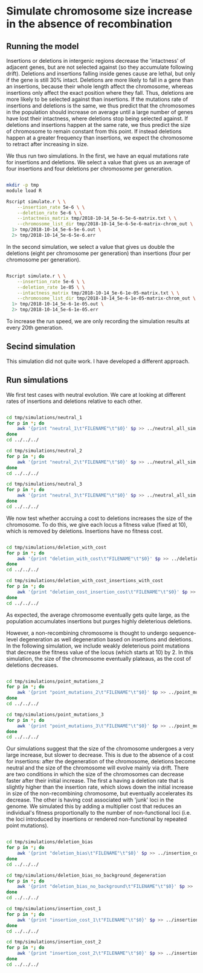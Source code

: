 # Simulate chromosome size increase in the absence of recombination

## Running the model

Insertions or deletions in intergenic regions decrease the 'intactness' of adjacent genes, but are not selected against (so they accumulate following drift). Deletions and insertions falling inside genes cause are lethal, but only if the gene is still 30% intact. Deletions are more likely to fall in a gene than an insertions, because their whole length affect the chromosome, whereas insertions only affect the exact position where they fall. Thus, deletions are more likely to be selected against than insertions. If the mutations rate of insertions and deletions is the same, we thus predict that the chromosomes in the population should increase on average until a large number of genes have lost their intactness, where deletions stop being selected against. If deletions and insertions happen at the same rate, we thus predict the size of chromosome to remain constant from this point. If instead deletions happen at a greater frequency than insertions, we expect the chromosome to retract after increasing in size.

We thus run two simulations. In the first, we have an equal mutations rate for insertions and deletions. We select a value that gives us an average of four insertions and four deletions per chromosome per generation.

```sh

mkdir -p tmp
module load R

Rscript simulate.r \ \
	--insertion_rate 5e-6 \ \
	--deletion_rate 5e-6 \ \
	--intactness_matrix tmp/2018-10-14_5e-6-5e-6-matrix.txt \ \
	--chromosome_list_dir tmp/2018-10-14_5e-6-5e-6-matrix-chrom_out \
  1> tmp/2018-10-14_5e-6-5e-6.out \
  2> tmp/2018-10-14_5e-6-5e-6.err

```

In the second simulation, we select a value that gives us double the deletions (eight per chromosome per generation) than insertions (four per chromosome per generation).

```sh

Rscript simulate.r \ \
	--insertion_rate 5e-6 \ \
	--deletion_rate 1e-05 \ \
	--intactness_matrix tmp/2018-10-14_5e-6-1e-05-matrix.txt \ \
	--chromosome_list_dir tmp/2018-10-14_5e-6-1e-05-matrix-chrom_out \
  1> tmp/2018-10-14_5e-6-1e-05.out \
  2> tmp/2018-10-14_5e-6-1e-05.err

```

To increase the run speed, we are only recording the simulation results at every 20th generation.

## Secind simulation

This simulation did not quite work. I have developed a different approach.

## Run simulations

We first test cases with neutral evolution. We care at looking at different rates of insertions and deletions relative to each other.

```sh

cd tmp/simulations/neutral_1
for p in *; do
	awk '{print "neutral_1\t"FILENAME"\t"$0}' $p >> ../neutral_all_sim
done
cd ../../../

cd tmp/simulations/neutral_2
for p in *; do
	awk '{print "neutral_2\t"FILENAME"\t"$0}' $p >> ../neutral_all_sim
done
cd ../../../

cd tmp/simulations/neutral_3
for p in *; do
	awk '{print "neutral_3\t"FILENAME"\t"$0}' $p >> ../neutral_all_sim
done
cd ../../../

```

We now test whether accruing a cost to deletions increases the size of the chromosome. To do this, we give each locus a fitness value (fixed at 10), which is removed by deletions. Insertions have no fitness cost.

```sh

cd tmp/simulations/deletion_with_cost
for p in *; do
	awk '{print "deletion_with_cost\t"FILENAME"\t"$0}' $p >> ../deletion_with_cost_all_sim
done
cd ../../../

cd tmp/simulations/deletion_with_cost_insertions_with_cost
for p in *; do
	awk '{print "deletion_cost_insertion_cost\t"FILENAME"\t"$0}' $p >> ../deletion_with_cost_all_sim
done
cd ../../../


```

As expected, the average chromosome eventually gets quite large, as the population accumulates insertions but purges highly deleterious deletions.

However, a non-recombining chromosome is thought to undergo sequence-level degeneration as well degeneration based on insertions and deletions. In the following simulation, we include weakly deleterious point mutations that decrease the fitness value of the locus (which starts at 10) by 2. In this simulation, the size of the chromosome eventually plateaus, as the cost of deletions decreases.

```sh

cd tmp/simulations/point_mutations_2
for p in *; do
	awk '{print "point_mutations_2\t"FILENAME"\t"$0}' $p >> ../point_mutations_all_sim
done
cd ../../../

cd tmp/simulations/point_mutations_3
for p in *; do
	awk '{print "point_mutations_3\t"FILENAME"\t"$0}' $p >> ../point_mutations_all_sim
done
cd ../../../

```

Our simulations suggest that the size of the chromosome undergoes a very large increase, but slower to decrease. This is due to the absence of a cost for insertions: after the degeneration of the chromosome, deletions become neutral and the size of the chromosome will evolve mainly via drift. There are two conditions in which the size of the chromosomes can decrease faster after their initial increase. The first a having a deletion rate that is slightly higher than the insertion rate, which slows down the initial increase in size of the non-recombining chromosome, but eventually accelerates its decrease. The other is having cost associated with 'junk' loci in the genome. We simulated this by adding a multiplier cost that reduces an individual's fitness proportionally to the number of non-functional loci (i.e. the loci introduced by insertions or rendered non-functional by repeated point mutations).


```sh

cd tmp/simulations/deletion_bias
for p in *; do
	awk '{print "deletion_bias\t"FILENAME"\t"$0}' $p >> ../insertion_cost_all_sim
done
cd ../../../

cd tmp/simulations/deletion_bias_no_background_degeneration
for p in *; do
	awk '{print "deletion_bias_no_background\t"FILENAME"\t"$0}' $p >> ../insertion_cost_all_sim
done
cd ../../../

cd tmp/simulations/insertion_cost_1
for p in *; do
	awk '{print "insertion_cost_1\t"FILENAME"\t"$0}' $p >> ../insertion_cost_all_sim
done
cd ../../../

cd tmp/simulations/insertion_cost_2
for p in *; do
	awk '{print "insertion_cost_2\t"FILENAME"\t"$0}' $p >> ../insertion_cost_all_sim
done
cd ../../../

```
